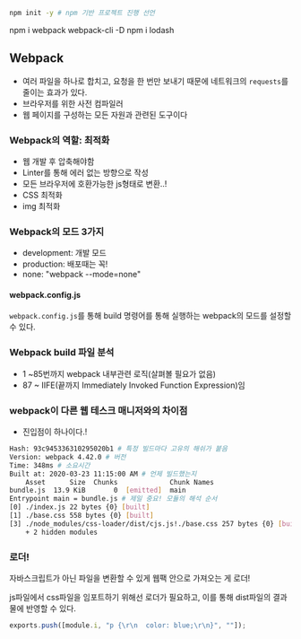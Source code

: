 
```bash
npm init -y # npm 기반 프로젝트 진행 선언
```
npm i webpack webpack-cli -D
npm i lodash

## Webpack

- 여러 파일을 하나로 합치고, 요청을 한 번만 보내기 때문에 네트워크의 `requests`를 줄이는 효과가 있다.
- 브라우저를 위한 사전 컴파일러
- 웹 페이지를 구성하는 모든 자원과 관련된 도구이다

### Webpack의 역할: 최적화
- 웹 개발 후 압축해야함
- Linter를 통해 에러 없는 방향으로 작성
- 모든 브라우저에 호환가능한 js형태로 변환..!
- CSS 최적화
- img 최적화

### Webpack의 모드 3가지
- development: 개발 모드
- production: 배포때는 꼭!
- none: "webpack --mode=none"

#### webpack.config.js
`webpack.config.js`를 통해 
build 명령어를 통해 실행하는 webpack의 모드를 설정할 수 있다.

### Webpack build 파일 분석
- 1 ~85번까지 webpack 내부관련 로직(살펴볼 필요가 없음)
- 87 ~ IIFE(끝까지 Immediately Invoked Function Expression)임

### webpack이 다른 웹 테스크 매니저와의 차이점
- 진입점이 하나이다.!



```bash
Hash: 93c945336310295020b1 # 특정 빌드마다 고유의 해쉬가 붙음
Version: webpack 4.42.0 # 버전
Time: 348ms # 소요시간
Built at: 2020-03-23 11:15:00 AM # 언제 빌드했는지
    Asset      Size  Chunks             Chunk Names
bundle.js  13.9 KiB       0  [emitted]  main
Entrypoint main = bundle.js # 제일 중요! 모듈의 해석 순서
[0] ./index.js 22 bytes {0} [built]
[1] ./base.css 558 bytes {0} [built]
[3] ./node_modules/css-loader/dist/cjs.js!./base.css 257 bytes {0} [built]
    + 2 hidden modules
```

### 로더!
자바스크립트가 아닌 파일을 변환할 수 있게 웹팩 안으로 가져오는 게 로더!

js파일에서 css파일을 임포트하기 위해선 로더가 필요하고, 이를 통해 dist파일의 결과물에 반영할 수 있다.

```javascript
exports.push([module.i, "p {\r\n  color: blue;\r\n}", ""]);
```